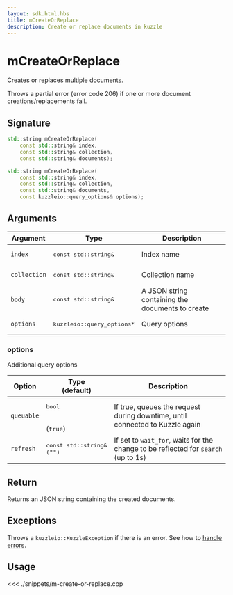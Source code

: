 ```yaml
---
layout: sdk.html.hbs
title: mCreateOrReplace
description: Create or replace documents in kuzzle
---
```


# mCreateOrReplace

Creates or replaces multiple documents.

Throws a partial error (error code 206) if one or more document creations/replacements fail.

## Signature

```cpp
std::string mCreateOrReplace(
    const std::string& index,
    const std::string& collection,
    const std::string& documents);

std::string mCreateOrReplace(
    const std::string& index,
    const std::string& collection,
    const std::string& documents,
    const kuzzleio::query_options& options);
```

## Arguments

| Argument     | Type                                 | Description                                      |
| ------------ | ------------------------------------ | ------------------------------------------------ |
| `index`      | <pre>const std::string&</pre>        | Index name                                       |
| `collection` | <pre>const std::string&</pre>        | Collection name                                  |
| `body`       | <pre>const std::string&</pre>        | A JSON string containing the documents to create |
| `options`    | <pre>kuzzleio::query_options\*</pre> | Query options                                    |

### options

Additional query options

| Option     | Type<br/>(default)                       | Description                                                                        |
| ---------- | ---------------------------------------- | ---------------------------------------------------------------------------------- |
| `queuable` | <pre>bool</pre><br/>(`true`)             | If true, queues the request during downtime, until connected to Kuzzle again       |
| `refresh`  | <pre>const std::string&<br/>(`""`)</pre> | If set to `wait_for`, waits for the change to be reflected for `search` (up to 1s) |

## Return

Returns an JSON string containing the created documents.

## Exceptions

Throws a `kuzzleio::KuzzleException` if there is an error. See how to [handle errors](/sdk-reference/cpp/1/error-handling).

## Usage

<<< ./snippets/m-create-or-replace.cpp
